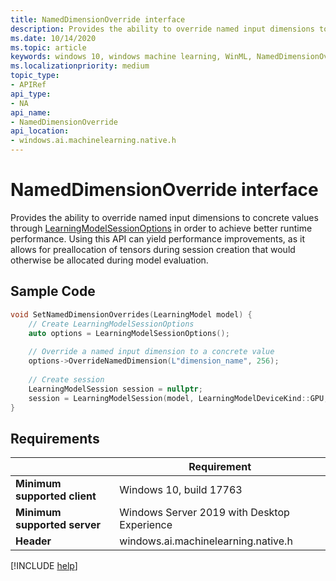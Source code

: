 ```yaml
---
title: NamedDimensionOverride interface
description: Provides the ability to override named input dimensions to concrete values through LearningModelSessionOptions in order to achieve better runtime performance.
ms.date: 10/14/2020
ms.topic: article
keywords: windows 10, windows machine learning, WinML, NamedDimensionOverride
ms.localizationpriority: medium
topic_type:
- APIRef
api_type:
- NA
api_name:
- NamedDimensionOverride
api_location:
- windows.ai.machinelearning.native.h
---
```


# NamedDimensionOverride interface

Provides the ability to override named input dimensions to concrete values through [LearningModelSessionOptions](/uwp/api/windows.ai.machinelearning.learningmodelsessionoptions) in order to achieve better runtime performance. Using this API can yield performance improvements, as it allows for preallocation of tensors during session creation that would otherwise be allocated during model evaluation.

## Sample Code

```cpp
void SetNamedDimensionOverrides(LearningModel model) {
    // Create LearningModelSessionOptions
    auto options = LearningModelSessionOptions();
 
    // Override a named input dimension to a concrete value
    options->OverrideNamedDimension(L"dimension_name", 256);
 
    // Create session
    LearningModelSession session = nullptr;
    session = LearningModelSession(model, LearningModelDeviceKind::GPU, options);
}

```

## Requirements

| | Requirement |
|-|-|
| **Minimum supported client** | Windows 10, build 17763 |
| **Minimum supported server** | Windows Server 2019 with Desktop Experience |
| **Header** | windows.ai.machinelearning.native.h |

[!INCLUDE [help](../../includes/get-help.md)]
